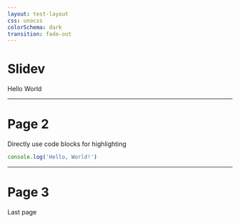 ```yaml
---
layout: test-layout
css: unocss
colorSchema: dark
transition: fade-out
---
```


# Slidev

Hello World

---

# Page 2

Directly use code blocks for highlighting

```ts
console.log('Hello, World!')
```

---

# Page 3

Last page
